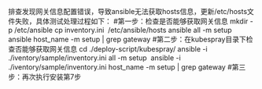 排查发现网关信息配置错误，导致ansible无法获取hosts信息，更新/etc/hosts文件失败，具体测试处理过程如下：
#第一步：检查是否能够获取网关信息
    mkdir -p /etc/ansible
    cp inventory.ini  /etc/ansible/hosts
    ansible all -m setup
    ansible host_name -m setup | grep gateway
#第二步：在kubespray目录下检查否能够获取网关信息
    cd ./deploy-script/kubespray/
    ansible -i ./iventory/sample/inventory.ini all -m setup 
    ansible -i ./iventory/sample/inventory.ini host_name -m setup | grep gateway
#第三步：再次执行安装第7步
